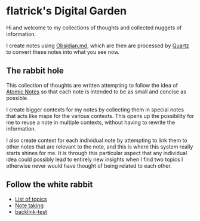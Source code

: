 # flatrick's Digital Garden

Hi and welcome to my collections of thoughts and collected nuggets of information.

I create notes using [Obsidian.md](https://www.obsidian.md), which are then are processed by [Quartz](https://github.com/jackyzha0/quartz) to convert these notes into what you see now.

## The rabbit hole
This collection of thoughts are written attempting to follow the idea of [Atomic Notes](notes/Atomic%20Note.md) so that each note is intended to be as small and concise as possible.

I create bigger contexts for my notes by collecting them in special notes that acts like maps for the various contexts. This opens up the possibility for me to reuse a note in multiple contexts, without having to rewrite the information. 

I also create context for each individual note by attempting to link them to other notes that are relevant to the note, and this is where this system really starts shines for me. 
It is through this particular aspect that any individual idea could possibly lead to entirely new insights when I find two topics I otherwise never would have thought of being related to each other.

## Follow the white rabbit
- [List of topics](moc/List-of-Topics.md)
- [Note taking](moc/Note%20taking.md)
- [backlink-test](moc/backlink-test.md)